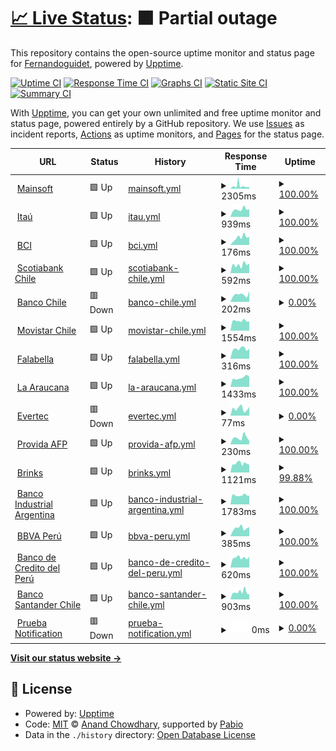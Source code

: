 # [📈 Live Status](https://Fernandoguidet.github.io/upptime): <!--live status--> **🟧 Partial outage**

This repository contains the open-source uptime monitor and status page for [Fernandoguidet](https://Fernandoguidet.github.io/upptime), powered by [Upptime](https://github.com/upptime/upptime).

[![Uptime CI](https://github.com/Fernandoguidet/upptime/workflows/Uptime%20CI/badge.svg)](https://github.com/Fernandoguidet/upptime/actions?query=workflow%3A%22Uptime+CI%22)
[![Response Time CI](https://github.com/Fernandoguidet/upptime/workflows/Response%20Time%20CI/badge.svg)](https://github.com/Fernandoguidet/upptime/actions?query=workflow%3A%22Response+Time+CI%22)
[![Graphs CI](https://github.com/Fernandoguidet/upptime/workflows/Graphs%20CI/badge.svg)](https://github.com/Fernandoguidet/upptime/actions?query=workflow%3A%22Graphs+CI%22)
[![Static Site CI](https://github.com/Fernandoguidet/upptime/workflows/Static%20Site%20CI/badge.svg)](https://github.com/Fernandoguidet/upptime/actions?query=workflow%3A%22Static+Site+CI%22)
[![Summary CI](https://github.com/Fernandoguidet/upptime/workflows/Summary%20CI/badge.svg)](https://github.com/Fernandoguidet/upptime/actions?query=workflow%3A%22Summary+CI%22)

With [Upptime](https://upptime.js.org), you can get your own unlimited and free uptime monitor and status page, powered entirely by a GitHub repository. We use [Issues](https://github.com/Fernandoguidet/upptime/issues) as incident reports, [Actions](https://github.com/Fernandoguidet/upptime/actions) as uptime monitors, and [Pages](https://Fernandoguidet.github.io/upptime) for the status page.

<!--start: status pages-->
<!-- This summary is generated by Upptime (https://github.com/upptime/upptime) -->
<!-- Do not edit this manually, your changes will be overwritten -->
<!-- prettier-ignore -->
| URL | Status | History | Response Time | Uptime |
| --- | ------ | ------- | ------------- | ------ |
| <img alt="" src="https://icons.duckduckgo.com/ip3/mainsoft.cl.ico" height="13"> [Mainsoft](https://mainsoft.cl) | 🟩 Up | [mainsoft.yml](https://github.com/FernandoGuidet/upptime/commits/HEAD/history/mainsoft.yml) | <details><summary><img alt="Response time graph" src="./graphs/mainsoft/response-time-week.png" height="20"> 2305ms</summary><br><a href="https://Fernandoguidet.github.io/upptime/history/mainsoft"><img alt="Response time 1831" src="https://img.shields.io/endpoint?url=https%3A%2F%2Fraw.githubusercontent.com%2FFernandoGuidet%2Fupptime%2FHEAD%2Fapi%2Fmainsoft%2Fresponse-time.json"></a><br><a href="https://Fernandoguidet.github.io/upptime/history/mainsoft"><img alt="24-hour response time 1353" src="https://img.shields.io/endpoint?url=https%3A%2F%2Fraw.githubusercontent.com%2FFernandoGuidet%2Fupptime%2FHEAD%2Fapi%2Fmainsoft%2Fresponse-time-day.json"></a><br><a href="https://Fernandoguidet.github.io/upptime/history/mainsoft"><img alt="7-day response time 2305" src="https://img.shields.io/endpoint?url=https%3A%2F%2Fraw.githubusercontent.com%2FFernandoGuidet%2Fupptime%2FHEAD%2Fapi%2Fmainsoft%2Fresponse-time-week.json"></a><br><a href="https://Fernandoguidet.github.io/upptime/history/mainsoft"><img alt="30-day response time 1897" src="https://img.shields.io/endpoint?url=https%3A%2F%2Fraw.githubusercontent.com%2FFernandoGuidet%2Fupptime%2FHEAD%2Fapi%2Fmainsoft%2Fresponse-time-month.json"></a><br><a href="https://Fernandoguidet.github.io/upptime/history/mainsoft"><img alt="1-year response time 1831" src="https://img.shields.io/endpoint?url=https%3A%2F%2Fraw.githubusercontent.com%2FFernandoGuidet%2Fupptime%2FHEAD%2Fapi%2Fmainsoft%2Fresponse-time-year.json"></a></details> | <details><summary><a href="https://Fernandoguidet.github.io/upptime/history/mainsoft">100.00%</a></summary><a href="https://Fernandoguidet.github.io/upptime/history/mainsoft"><img alt="All-time uptime 99.68%" src="https://img.shields.io/endpoint?url=https%3A%2F%2Fraw.githubusercontent.com%2FFernandoGuidet%2Fupptime%2FHEAD%2Fapi%2Fmainsoft%2Fuptime.json"></a><br><a href="https://Fernandoguidet.github.io/upptime/history/mainsoft"><img alt="24-hour uptime 100.00%" src="https://img.shields.io/endpoint?url=https%3A%2F%2Fraw.githubusercontent.com%2FFernandoGuidet%2Fupptime%2FHEAD%2Fapi%2Fmainsoft%2Fuptime-day.json"></a><br><a href="https://Fernandoguidet.github.io/upptime/history/mainsoft"><img alt="7-day uptime 100.00%" src="https://img.shields.io/endpoint?url=https%3A%2F%2Fraw.githubusercontent.com%2FFernandoGuidet%2Fupptime%2FHEAD%2Fapi%2Fmainsoft%2Fuptime-week.json"></a><br><a href="https://Fernandoguidet.github.io/upptime/history/mainsoft"><img alt="30-day uptime 100.00%" src="https://img.shields.io/endpoint?url=https%3A%2F%2Fraw.githubusercontent.com%2FFernandoGuidet%2Fupptime%2FHEAD%2Fapi%2Fmainsoft%2Fuptime-month.json"></a><br><a href="https://Fernandoguidet.github.io/upptime/history/mainsoft"><img alt="1-year uptime 99.68%" src="https://img.shields.io/endpoint?url=https%3A%2F%2Fraw.githubusercontent.com%2FFernandoGuidet%2Fupptime%2FHEAD%2Fapi%2Fmainsoft%2Fuptime-year.json"></a></details>
| <img alt="" src="https://icons.duckduckgo.com/ip3/banco.itau.cl.ico" height="13"> [Itaú](https://banco.itau.cl) | 🟩 Up | [itau.yml](https://github.com/FernandoGuidet/upptime/commits/HEAD/history/itau.yml) | <details><summary><img alt="Response time graph" src="./graphs/itau/response-time-week.png" height="20"> 939ms</summary><br><a href="https://Fernandoguidet.github.io/upptime/history/itau"><img alt="Response time 2054" src="https://img.shields.io/endpoint?url=https%3A%2F%2Fraw.githubusercontent.com%2FFernandoGuidet%2Fupptime%2FHEAD%2Fapi%2Fitau%2Fresponse-time.json"></a><br><a href="https://Fernandoguidet.github.io/upptime/history/itau"><img alt="24-hour response time 976" src="https://img.shields.io/endpoint?url=https%3A%2F%2Fraw.githubusercontent.com%2FFernandoGuidet%2Fupptime%2FHEAD%2Fapi%2Fitau%2Fresponse-time-day.json"></a><br><a href="https://Fernandoguidet.github.io/upptime/history/itau"><img alt="7-day response time 939" src="https://img.shields.io/endpoint?url=https%3A%2F%2Fraw.githubusercontent.com%2FFernandoGuidet%2Fupptime%2FHEAD%2Fapi%2Fitau%2Fresponse-time-week.json"></a><br><a href="https://Fernandoguidet.github.io/upptime/history/itau"><img alt="30-day response time 1651" src="https://img.shields.io/endpoint?url=https%3A%2F%2Fraw.githubusercontent.com%2FFernandoGuidet%2Fupptime%2FHEAD%2Fapi%2Fitau%2Fresponse-time-month.json"></a><br><a href="https://Fernandoguidet.github.io/upptime/history/itau"><img alt="1-year response time 2054" src="https://img.shields.io/endpoint?url=https%3A%2F%2Fraw.githubusercontent.com%2FFernandoGuidet%2Fupptime%2FHEAD%2Fapi%2Fitau%2Fresponse-time-year.json"></a></details> | <details><summary><a href="https://Fernandoguidet.github.io/upptime/history/itau">100.00%</a></summary><a href="https://Fernandoguidet.github.io/upptime/history/itau"><img alt="All-time uptime 100.00%" src="https://img.shields.io/endpoint?url=https%3A%2F%2Fraw.githubusercontent.com%2FFernandoGuidet%2Fupptime%2FHEAD%2Fapi%2Fitau%2Fuptime.json"></a><br><a href="https://Fernandoguidet.github.io/upptime/history/itau"><img alt="24-hour uptime 100.00%" src="https://img.shields.io/endpoint?url=https%3A%2F%2Fraw.githubusercontent.com%2FFernandoGuidet%2Fupptime%2FHEAD%2Fapi%2Fitau%2Fuptime-day.json"></a><br><a href="https://Fernandoguidet.github.io/upptime/history/itau"><img alt="7-day uptime 100.00%" src="https://img.shields.io/endpoint?url=https%3A%2F%2Fraw.githubusercontent.com%2FFernandoGuidet%2Fupptime%2FHEAD%2Fapi%2Fitau%2Fuptime-week.json"></a><br><a href="https://Fernandoguidet.github.io/upptime/history/itau"><img alt="30-day uptime 100.00%" src="https://img.shields.io/endpoint?url=https%3A%2F%2Fraw.githubusercontent.com%2FFernandoGuidet%2Fupptime%2FHEAD%2Fapi%2Fitau%2Fuptime-month.json"></a><br><a href="https://Fernandoguidet.github.io/upptime/history/itau"><img alt="1-year uptime 100.00%" src="https://img.shields.io/endpoint?url=https%3A%2F%2Fraw.githubusercontent.com%2FFernandoGuidet%2Fupptime%2FHEAD%2Fapi%2Fitau%2Fuptime-year.json"></a></details>
| <img alt="" src="https://icons.duckduckgo.com/ip3/www.bci.cl.ico" height="13"> [BCI](https://www.bci.cl) | 🟩 Up | [bci.yml](https://github.com/FernandoGuidet/upptime/commits/HEAD/history/bci.yml) | <details><summary><img alt="Response time graph" src="./graphs/bci/response-time-week.png" height="20"> 176ms</summary><br><a href="https://Fernandoguidet.github.io/upptime/history/bci"><img alt="Response time 224" src="https://img.shields.io/endpoint?url=https%3A%2F%2Fraw.githubusercontent.com%2FFernandoGuidet%2Fupptime%2FHEAD%2Fapi%2Fbci%2Fresponse-time.json"></a><br><a href="https://Fernandoguidet.github.io/upptime/history/bci"><img alt="24-hour response time 190" src="https://img.shields.io/endpoint?url=https%3A%2F%2Fraw.githubusercontent.com%2FFernandoGuidet%2Fupptime%2FHEAD%2Fapi%2Fbci%2Fresponse-time-day.json"></a><br><a href="https://Fernandoguidet.github.io/upptime/history/bci"><img alt="7-day response time 176" src="https://img.shields.io/endpoint?url=https%3A%2F%2Fraw.githubusercontent.com%2FFernandoGuidet%2Fupptime%2FHEAD%2Fapi%2Fbci%2Fresponse-time-week.json"></a><br><a href="https://Fernandoguidet.github.io/upptime/history/bci"><img alt="30-day response time 203" src="https://img.shields.io/endpoint?url=https%3A%2F%2Fraw.githubusercontent.com%2FFernandoGuidet%2Fupptime%2FHEAD%2Fapi%2Fbci%2Fresponse-time-month.json"></a><br><a href="https://Fernandoguidet.github.io/upptime/history/bci"><img alt="1-year response time 224" src="https://img.shields.io/endpoint?url=https%3A%2F%2Fraw.githubusercontent.com%2FFernandoGuidet%2Fupptime%2FHEAD%2Fapi%2Fbci%2Fresponse-time-year.json"></a></details> | <details><summary><a href="https://Fernandoguidet.github.io/upptime/history/bci">100.00%</a></summary><a href="https://Fernandoguidet.github.io/upptime/history/bci"><img alt="All-time uptime 100.00%" src="https://img.shields.io/endpoint?url=https%3A%2F%2Fraw.githubusercontent.com%2FFernandoGuidet%2Fupptime%2FHEAD%2Fapi%2Fbci%2Fuptime.json"></a><br><a href="https://Fernandoguidet.github.io/upptime/history/bci"><img alt="24-hour uptime 100.00%" src="https://img.shields.io/endpoint?url=https%3A%2F%2Fraw.githubusercontent.com%2FFernandoGuidet%2Fupptime%2FHEAD%2Fapi%2Fbci%2Fuptime-day.json"></a><br><a href="https://Fernandoguidet.github.io/upptime/history/bci"><img alt="7-day uptime 100.00%" src="https://img.shields.io/endpoint?url=https%3A%2F%2Fraw.githubusercontent.com%2FFernandoGuidet%2Fupptime%2FHEAD%2Fapi%2Fbci%2Fuptime-week.json"></a><br><a href="https://Fernandoguidet.github.io/upptime/history/bci"><img alt="30-day uptime 100.00%" src="https://img.shields.io/endpoint?url=https%3A%2F%2Fraw.githubusercontent.com%2FFernandoGuidet%2Fupptime%2FHEAD%2Fapi%2Fbci%2Fuptime-month.json"></a><br><a href="https://Fernandoguidet.github.io/upptime/history/bci"><img alt="1-year uptime 100.00%" src="https://img.shields.io/endpoint?url=https%3A%2F%2Fraw.githubusercontent.com%2FFernandoGuidet%2Fupptime%2FHEAD%2Fapi%2Fbci%2Fuptime-year.json"></a></details>
| <img alt="" src="https://icons.duckduckgo.com/ip3/www.scotiabankchile.cl.ico" height="13"> [Scotiabank Chile](https://www.scotiabankchile.cl) | 🟩 Up | [scotiabank-chile.yml](https://github.com/FernandoGuidet/upptime/commits/HEAD/history/scotiabank-chile.yml) | <details><summary><img alt="Response time graph" src="./graphs/scotiabank-chile/response-time-week.png" height="20"> 592ms</summary><br><a href="https://Fernandoguidet.github.io/upptime/history/scotiabank-chile"><img alt="Response time 804" src="https://img.shields.io/endpoint?url=https%3A%2F%2Fraw.githubusercontent.com%2FFernandoGuidet%2Fupptime%2FHEAD%2Fapi%2Fscotiabank-chile%2Fresponse-time.json"></a><br><a href="https://Fernandoguidet.github.io/upptime/history/scotiabank-chile"><img alt="24-hour response time 683" src="https://img.shields.io/endpoint?url=https%3A%2F%2Fraw.githubusercontent.com%2FFernandoGuidet%2Fupptime%2FHEAD%2Fapi%2Fscotiabank-chile%2Fresponse-time-day.json"></a><br><a href="https://Fernandoguidet.github.io/upptime/history/scotiabank-chile"><img alt="7-day response time 592" src="https://img.shields.io/endpoint?url=https%3A%2F%2Fraw.githubusercontent.com%2FFernandoGuidet%2Fupptime%2FHEAD%2Fapi%2Fscotiabank-chile%2Fresponse-time-week.json"></a><br><a href="https://Fernandoguidet.github.io/upptime/history/scotiabank-chile"><img alt="30-day response time 731" src="https://img.shields.io/endpoint?url=https%3A%2F%2Fraw.githubusercontent.com%2FFernandoGuidet%2Fupptime%2FHEAD%2Fapi%2Fscotiabank-chile%2Fresponse-time-month.json"></a><br><a href="https://Fernandoguidet.github.io/upptime/history/scotiabank-chile"><img alt="1-year response time 804" src="https://img.shields.io/endpoint?url=https%3A%2F%2Fraw.githubusercontent.com%2FFernandoGuidet%2Fupptime%2FHEAD%2Fapi%2Fscotiabank-chile%2Fresponse-time-year.json"></a></details> | <details><summary><a href="https://Fernandoguidet.github.io/upptime/history/scotiabank-chile">100.00%</a></summary><a href="https://Fernandoguidet.github.io/upptime/history/scotiabank-chile"><img alt="All-time uptime 100.00%" src="https://img.shields.io/endpoint?url=https%3A%2F%2Fraw.githubusercontent.com%2FFernandoGuidet%2Fupptime%2FHEAD%2Fapi%2Fscotiabank-chile%2Fuptime.json"></a><br><a href="https://Fernandoguidet.github.io/upptime/history/scotiabank-chile"><img alt="24-hour uptime 100.00%" src="https://img.shields.io/endpoint?url=https%3A%2F%2Fraw.githubusercontent.com%2FFernandoGuidet%2Fupptime%2FHEAD%2Fapi%2Fscotiabank-chile%2Fuptime-day.json"></a><br><a href="https://Fernandoguidet.github.io/upptime/history/scotiabank-chile"><img alt="7-day uptime 100.00%" src="https://img.shields.io/endpoint?url=https%3A%2F%2Fraw.githubusercontent.com%2FFernandoGuidet%2Fupptime%2FHEAD%2Fapi%2Fscotiabank-chile%2Fuptime-week.json"></a><br><a href="https://Fernandoguidet.github.io/upptime/history/scotiabank-chile"><img alt="30-day uptime 100.00%" src="https://img.shields.io/endpoint?url=https%3A%2F%2Fraw.githubusercontent.com%2FFernandoGuidet%2Fupptime%2FHEAD%2Fapi%2Fscotiabank-chile%2Fuptime-month.json"></a><br><a href="https://Fernandoguidet.github.io/upptime/history/scotiabank-chile"><img alt="1-year uptime 100.00%" src="https://img.shields.io/endpoint?url=https%3A%2F%2Fraw.githubusercontent.com%2FFernandoGuidet%2Fupptime%2FHEAD%2Fapi%2Fscotiabank-chile%2Fuptime-year.json"></a></details>
| <img alt="" src="https://icons.duckduckgo.com/ip3/portales.bancochile.cl.ico" height="13"> [Banco Chile](https://portales.bancochile.cl) | 🟥 Down | [banco-chile.yml](https://github.com/FernandoGuidet/upptime/commits/HEAD/history/banco-chile.yml) | <details><summary><img alt="Response time graph" src="./graphs/banco-chile/response-time-week.png" height="20"> 202ms</summary><br><a href="https://Fernandoguidet.github.io/upptime/history/banco-chile"><img alt="Response time 176" src="https://img.shields.io/endpoint?url=https%3A%2F%2Fraw.githubusercontent.com%2FFernandoGuidet%2Fupptime%2FHEAD%2Fapi%2Fbanco-chile%2Fresponse-time.json"></a><br><a href="https://Fernandoguidet.github.io/upptime/history/banco-chile"><img alt="24-hour response time 301" src="https://img.shields.io/endpoint?url=https%3A%2F%2Fraw.githubusercontent.com%2FFernandoGuidet%2Fupptime%2FHEAD%2Fapi%2Fbanco-chile%2Fresponse-time-day.json"></a><br><a href="https://Fernandoguidet.github.io/upptime/history/banco-chile"><img alt="7-day response time 202" src="https://img.shields.io/endpoint?url=https%3A%2F%2Fraw.githubusercontent.com%2FFernandoGuidet%2Fupptime%2FHEAD%2Fapi%2Fbanco-chile%2Fresponse-time-week.json"></a><br><a href="https://Fernandoguidet.github.io/upptime/history/banco-chile"><img alt="30-day response time 203" src="https://img.shields.io/endpoint?url=https%3A%2F%2Fraw.githubusercontent.com%2FFernandoGuidet%2Fupptime%2FHEAD%2Fapi%2Fbanco-chile%2Fresponse-time-month.json"></a><br><a href="https://Fernandoguidet.github.io/upptime/history/banco-chile"><img alt="1-year response time 176" src="https://img.shields.io/endpoint?url=https%3A%2F%2Fraw.githubusercontent.com%2FFernandoGuidet%2Fupptime%2FHEAD%2Fapi%2Fbanco-chile%2Fresponse-time-year.json"></a></details> | <details><summary><a href="https://Fernandoguidet.github.io/upptime/history/banco-chile">0.00%</a></summary><a href="https://Fernandoguidet.github.io/upptime/history/banco-chile"><img alt="All-time uptime 0.00%" src="https://img.shields.io/endpoint?url=https%3A%2F%2Fraw.githubusercontent.com%2FFernandoGuidet%2Fupptime%2FHEAD%2Fapi%2Fbanco-chile%2Fuptime.json"></a><br><a href="https://Fernandoguidet.github.io/upptime/history/banco-chile"><img alt="24-hour uptime 0.00%" src="https://img.shields.io/endpoint?url=https%3A%2F%2Fraw.githubusercontent.com%2FFernandoGuidet%2Fupptime%2FHEAD%2Fapi%2Fbanco-chile%2Fuptime-day.json"></a><br><a href="https://Fernandoguidet.github.io/upptime/history/banco-chile"><img alt="7-day uptime 0.00%" src="https://img.shields.io/endpoint?url=https%3A%2F%2Fraw.githubusercontent.com%2FFernandoGuidet%2Fupptime%2FHEAD%2Fapi%2Fbanco-chile%2Fuptime-week.json"></a><br><a href="https://Fernandoguidet.github.io/upptime/history/banco-chile"><img alt="30-day uptime 0.00%" src="https://img.shields.io/endpoint?url=https%3A%2F%2Fraw.githubusercontent.com%2FFernandoGuidet%2Fupptime%2FHEAD%2Fapi%2Fbanco-chile%2Fuptime-month.json"></a><br><a href="https://Fernandoguidet.github.io/upptime/history/banco-chile"><img alt="1-year uptime 0.00%" src="https://img.shields.io/endpoint?url=https%3A%2F%2Fraw.githubusercontent.com%2FFernandoGuidet%2Fupptime%2FHEAD%2Fapi%2Fbanco-chile%2Fuptime-year.json"></a></details>
| <img alt="" src="https://icons.duckduckgo.com/ip3/ww2.movistar.cl.ico" height="13"> [Movistar Chile](https://ww2.movistar.cl) | 🟩 Up | [movistar-chile.yml](https://github.com/FernandoGuidet/upptime/commits/HEAD/history/movistar-chile.yml) | <details><summary><img alt="Response time graph" src="./graphs/movistar-chile/response-time-week.png" height="20"> 1554ms</summary><br><a href="https://Fernandoguidet.github.io/upptime/history/movistar-chile"><img alt="Response time 1792" src="https://img.shields.io/endpoint?url=https%3A%2F%2Fraw.githubusercontent.com%2FFernandoGuidet%2Fupptime%2FHEAD%2Fapi%2Fmovistar-chile%2Fresponse-time.json"></a><br><a href="https://Fernandoguidet.github.io/upptime/history/movistar-chile"><img alt="24-hour response time 1465" src="https://img.shields.io/endpoint?url=https%3A%2F%2Fraw.githubusercontent.com%2FFernandoGuidet%2Fupptime%2FHEAD%2Fapi%2Fmovistar-chile%2Fresponse-time-day.json"></a><br><a href="https://Fernandoguidet.github.io/upptime/history/movistar-chile"><img alt="7-day response time 1554" src="https://img.shields.io/endpoint?url=https%3A%2F%2Fraw.githubusercontent.com%2FFernandoGuidet%2Fupptime%2FHEAD%2Fapi%2Fmovistar-chile%2Fresponse-time-week.json"></a><br><a href="https://Fernandoguidet.github.io/upptime/history/movistar-chile"><img alt="30-day response time 1824" src="https://img.shields.io/endpoint?url=https%3A%2F%2Fraw.githubusercontent.com%2FFernandoGuidet%2Fupptime%2FHEAD%2Fapi%2Fmovistar-chile%2Fresponse-time-month.json"></a><br><a href="https://Fernandoguidet.github.io/upptime/history/movistar-chile"><img alt="1-year response time 1792" src="https://img.shields.io/endpoint?url=https%3A%2F%2Fraw.githubusercontent.com%2FFernandoGuidet%2Fupptime%2FHEAD%2Fapi%2Fmovistar-chile%2Fresponse-time-year.json"></a></details> | <details><summary><a href="https://Fernandoguidet.github.io/upptime/history/movistar-chile">100.00%</a></summary><a href="https://Fernandoguidet.github.io/upptime/history/movistar-chile"><img alt="All-time uptime 100.00%" src="https://img.shields.io/endpoint?url=https%3A%2F%2Fraw.githubusercontent.com%2FFernandoGuidet%2Fupptime%2FHEAD%2Fapi%2Fmovistar-chile%2Fuptime.json"></a><br><a href="https://Fernandoguidet.github.io/upptime/history/movistar-chile"><img alt="24-hour uptime 100.00%" src="https://img.shields.io/endpoint?url=https%3A%2F%2Fraw.githubusercontent.com%2FFernandoGuidet%2Fupptime%2FHEAD%2Fapi%2Fmovistar-chile%2Fuptime-day.json"></a><br><a href="https://Fernandoguidet.github.io/upptime/history/movistar-chile"><img alt="7-day uptime 100.00%" src="https://img.shields.io/endpoint?url=https%3A%2F%2Fraw.githubusercontent.com%2FFernandoGuidet%2Fupptime%2FHEAD%2Fapi%2Fmovistar-chile%2Fuptime-week.json"></a><br><a href="https://Fernandoguidet.github.io/upptime/history/movistar-chile"><img alt="30-day uptime 100.00%" src="https://img.shields.io/endpoint?url=https%3A%2F%2Fraw.githubusercontent.com%2FFernandoGuidet%2Fupptime%2FHEAD%2Fapi%2Fmovistar-chile%2Fuptime-month.json"></a><br><a href="https://Fernandoguidet.github.io/upptime/history/movistar-chile"><img alt="1-year uptime 100.00%" src="https://img.shields.io/endpoint?url=https%3A%2F%2Fraw.githubusercontent.com%2FFernandoGuidet%2Fupptime%2FHEAD%2Fapi%2Fmovistar-chile%2Fuptime-year.json"></a></details>
| <img alt="" src="https://icons.duckduckgo.com/ip3/tienda.falabella.com.ico" height="13"> [Falabella](https://tienda.falabella.com) | 🟩 Up | [falabella.yml](https://github.com/FernandoGuidet/upptime/commits/HEAD/history/falabella.yml) | <details><summary><img alt="Response time graph" src="./graphs/falabella/response-time-week.png" height="20"> 316ms</summary><br><a href="https://Fernandoguidet.github.io/upptime/history/falabella"><img alt="Response time 652" src="https://img.shields.io/endpoint?url=https%3A%2F%2Fraw.githubusercontent.com%2FFernandoGuidet%2Fupptime%2FHEAD%2Fapi%2Ffalabella%2Fresponse-time.json"></a><br><a href="https://Fernandoguidet.github.io/upptime/history/falabella"><img alt="24-hour response time 321" src="https://img.shields.io/endpoint?url=https%3A%2F%2Fraw.githubusercontent.com%2FFernandoGuidet%2Fupptime%2FHEAD%2Fapi%2Ffalabella%2Fresponse-time-day.json"></a><br><a href="https://Fernandoguidet.github.io/upptime/history/falabella"><img alt="7-day response time 316" src="https://img.shields.io/endpoint?url=https%3A%2F%2Fraw.githubusercontent.com%2FFernandoGuidet%2Fupptime%2FHEAD%2Fapi%2Ffalabella%2Fresponse-time-week.json"></a><br><a href="https://Fernandoguidet.github.io/upptime/history/falabella"><img alt="30-day response time 305" src="https://img.shields.io/endpoint?url=https%3A%2F%2Fraw.githubusercontent.com%2FFernandoGuidet%2Fupptime%2FHEAD%2Fapi%2Ffalabella%2Fresponse-time-month.json"></a><br><a href="https://Fernandoguidet.github.io/upptime/history/falabella"><img alt="1-year response time 652" src="https://img.shields.io/endpoint?url=https%3A%2F%2Fraw.githubusercontent.com%2FFernandoGuidet%2Fupptime%2FHEAD%2Fapi%2Ffalabella%2Fresponse-time-year.json"></a></details> | <details><summary><a href="https://Fernandoguidet.github.io/upptime/history/falabella">100.00%</a></summary><a href="https://Fernandoguidet.github.io/upptime/history/falabella"><img alt="All-time uptime 100.00%" src="https://img.shields.io/endpoint?url=https%3A%2F%2Fraw.githubusercontent.com%2FFernandoGuidet%2Fupptime%2FHEAD%2Fapi%2Ffalabella%2Fuptime.json"></a><br><a href="https://Fernandoguidet.github.io/upptime/history/falabella"><img alt="24-hour uptime 100.00%" src="https://img.shields.io/endpoint?url=https%3A%2F%2Fraw.githubusercontent.com%2FFernandoGuidet%2Fupptime%2FHEAD%2Fapi%2Ffalabella%2Fuptime-day.json"></a><br><a href="https://Fernandoguidet.github.io/upptime/history/falabella"><img alt="7-day uptime 100.00%" src="https://img.shields.io/endpoint?url=https%3A%2F%2Fraw.githubusercontent.com%2FFernandoGuidet%2Fupptime%2FHEAD%2Fapi%2Ffalabella%2Fuptime-week.json"></a><br><a href="https://Fernandoguidet.github.io/upptime/history/falabella"><img alt="30-day uptime 100.00%" src="https://img.shields.io/endpoint?url=https%3A%2F%2Fraw.githubusercontent.com%2FFernandoGuidet%2Fupptime%2FHEAD%2Fapi%2Ffalabella%2Fuptime-month.json"></a><br><a href="https://Fernandoguidet.github.io/upptime/history/falabella"><img alt="1-year uptime 100.00%" src="https://img.shields.io/endpoint?url=https%3A%2F%2Fraw.githubusercontent.com%2FFernandoGuidet%2Fupptime%2FHEAD%2Fapi%2Ffalabella%2Fuptime-year.json"></a></details>
| <img alt="" src="https://icons.duckduckgo.com/ip3/www.laaraucana.cl.ico" height="13"> [La Araucana](https://www.laaraucana.cl) | 🟩 Up | [la-araucana.yml](https://github.com/FernandoGuidet/upptime/commits/HEAD/history/la-araucana.yml) | <details><summary><img alt="Response time graph" src="./graphs/la-araucana/response-time-week.png" height="20"> 1433ms</summary><br><a href="https://Fernandoguidet.github.io/upptime/history/la-araucana"><img alt="Response time 1502" src="https://img.shields.io/endpoint?url=https%3A%2F%2Fraw.githubusercontent.com%2FFernandoGuidet%2Fupptime%2FHEAD%2Fapi%2Fla-araucana%2Fresponse-time.json"></a><br><a href="https://Fernandoguidet.github.io/upptime/history/la-araucana"><img alt="24-hour response time 1564" src="https://img.shields.io/endpoint?url=https%3A%2F%2Fraw.githubusercontent.com%2FFernandoGuidet%2Fupptime%2FHEAD%2Fapi%2Fla-araucana%2Fresponse-time-day.json"></a><br><a href="https://Fernandoguidet.github.io/upptime/history/la-araucana"><img alt="7-day response time 1433" src="https://img.shields.io/endpoint?url=https%3A%2F%2Fraw.githubusercontent.com%2FFernandoGuidet%2Fupptime%2FHEAD%2Fapi%2Fla-araucana%2Fresponse-time-week.json"></a><br><a href="https://Fernandoguidet.github.io/upptime/history/la-araucana"><img alt="30-day response time 1397" src="https://img.shields.io/endpoint?url=https%3A%2F%2Fraw.githubusercontent.com%2FFernandoGuidet%2Fupptime%2FHEAD%2Fapi%2Fla-araucana%2Fresponse-time-month.json"></a><br><a href="https://Fernandoguidet.github.io/upptime/history/la-araucana"><img alt="1-year response time 1502" src="https://img.shields.io/endpoint?url=https%3A%2F%2Fraw.githubusercontent.com%2FFernandoGuidet%2Fupptime%2FHEAD%2Fapi%2Fla-araucana%2Fresponse-time-year.json"></a></details> | <details><summary><a href="https://Fernandoguidet.github.io/upptime/history/la-araucana">100.00%</a></summary><a href="https://Fernandoguidet.github.io/upptime/history/la-araucana"><img alt="All-time uptime 99.96%" src="https://img.shields.io/endpoint?url=https%3A%2F%2Fraw.githubusercontent.com%2FFernandoGuidet%2Fupptime%2FHEAD%2Fapi%2Fla-araucana%2Fuptime.json"></a><br><a href="https://Fernandoguidet.github.io/upptime/history/la-araucana"><img alt="24-hour uptime 100.00%" src="https://img.shields.io/endpoint?url=https%3A%2F%2Fraw.githubusercontent.com%2FFernandoGuidet%2Fupptime%2FHEAD%2Fapi%2Fla-araucana%2Fuptime-day.json"></a><br><a href="https://Fernandoguidet.github.io/upptime/history/la-araucana"><img alt="7-day uptime 100.00%" src="https://img.shields.io/endpoint?url=https%3A%2F%2Fraw.githubusercontent.com%2FFernandoGuidet%2Fupptime%2FHEAD%2Fapi%2Fla-araucana%2Fuptime-week.json"></a><br><a href="https://Fernandoguidet.github.io/upptime/history/la-araucana"><img alt="30-day uptime 99.92%" src="https://img.shields.io/endpoint?url=https%3A%2F%2Fraw.githubusercontent.com%2FFernandoGuidet%2Fupptime%2FHEAD%2Fapi%2Fla-araucana%2Fuptime-month.json"></a><br><a href="https://Fernandoguidet.github.io/upptime/history/la-araucana"><img alt="1-year uptime 99.96%" src="https://img.shields.io/endpoint?url=https%3A%2F%2Fraw.githubusercontent.com%2FFernandoGuidet%2Fupptime%2FHEAD%2Fapi%2Fla-araucana%2Fuptime-year.json"></a></details>
| <img alt="" src="https://icons.duckduckgo.com/ip3/www.evertecinc.com.ico" height="13"> [Evertec](https://www.evertecinc.com) | 🟥 Down | [evertec.yml](https://github.com/FernandoGuidet/upptime/commits/HEAD/history/evertec.yml) | <details><summary><img alt="Response time graph" src="./graphs/evertec/response-time-week.png" height="20"> 77ms</summary><br><a href="https://Fernandoguidet.github.io/upptime/history/evertec"><img alt="Response time 2084" src="https://img.shields.io/endpoint?url=https%3A%2F%2Fraw.githubusercontent.com%2FFernandoGuidet%2Fupptime%2FHEAD%2Fapi%2Fevertec%2Fresponse-time.json"></a><br><a href="https://Fernandoguidet.github.io/upptime/history/evertec"><img alt="24-hour response time 97" src="https://img.shields.io/endpoint?url=https%3A%2F%2Fraw.githubusercontent.com%2FFernandoGuidet%2Fupptime%2FHEAD%2Fapi%2Fevertec%2Fresponse-time-day.json"></a><br><a href="https://Fernandoguidet.github.io/upptime/history/evertec"><img alt="7-day response time 77" src="https://img.shields.io/endpoint?url=https%3A%2F%2Fraw.githubusercontent.com%2FFernandoGuidet%2Fupptime%2FHEAD%2Fapi%2Fevertec%2Fresponse-time-week.json"></a><br><a href="https://Fernandoguidet.github.io/upptime/history/evertec"><img alt="30-day response time 134" src="https://img.shields.io/endpoint?url=https%3A%2F%2Fraw.githubusercontent.com%2FFernandoGuidet%2Fupptime%2FHEAD%2Fapi%2Fevertec%2Fresponse-time-month.json"></a><br><a href="https://Fernandoguidet.github.io/upptime/history/evertec"><img alt="1-year response time 2084" src="https://img.shields.io/endpoint?url=https%3A%2F%2Fraw.githubusercontent.com%2FFernandoGuidet%2Fupptime%2FHEAD%2Fapi%2Fevertec%2Fresponse-time-year.json"></a></details> | <details><summary><a href="https://Fernandoguidet.github.io/upptime/history/evertec">0.00%</a></summary><a href="https://Fernandoguidet.github.io/upptime/history/evertec"><img alt="All-time uptime 40.83%" src="https://img.shields.io/endpoint?url=https%3A%2F%2Fraw.githubusercontent.com%2FFernandoGuidet%2Fupptime%2FHEAD%2Fapi%2Fevertec%2Fuptime.json"></a><br><a href="https://Fernandoguidet.github.io/upptime/history/evertec"><img alt="24-hour uptime 0.00%" src="https://img.shields.io/endpoint?url=https%3A%2F%2Fraw.githubusercontent.com%2FFernandoGuidet%2Fupptime%2FHEAD%2Fapi%2Fevertec%2Fuptime-day.json"></a><br><a href="https://Fernandoguidet.github.io/upptime/history/evertec"><img alt="7-day uptime 0.00%" src="https://img.shields.io/endpoint?url=https%3A%2F%2Fraw.githubusercontent.com%2FFernandoGuidet%2Fupptime%2FHEAD%2Fapi%2Fevertec%2Fuptime-week.json"></a><br><a href="https://Fernandoguidet.github.io/upptime/history/evertec"><img alt="30-day uptime 0.00%" src="https://img.shields.io/endpoint?url=https%3A%2F%2Fraw.githubusercontent.com%2FFernandoGuidet%2Fupptime%2FHEAD%2Fapi%2Fevertec%2Fuptime-month.json"></a><br><a href="https://Fernandoguidet.github.io/upptime/history/evertec"><img alt="1-year uptime 40.83%" src="https://img.shields.io/endpoint?url=https%3A%2F%2Fraw.githubusercontent.com%2FFernandoGuidet%2Fupptime%2FHEAD%2Fapi%2Fevertec%2Fuptime-year.json"></a></details>
| <img alt="" src="https://icons.duckduckgo.com/ip3/www.provida.cl.ico" height="13"> [Provida AFP](https://www.provida.cl) | 🟩 Up | [provida-afp.yml](https://github.com/FernandoGuidet/upptime/commits/HEAD/history/provida-afp.yml) | <details><summary><img alt="Response time graph" src="./graphs/provida-afp/response-time-week.png" height="20"> 230ms</summary><br><a href="https://Fernandoguidet.github.io/upptime/history/provida-afp"><img alt="Response time 274" src="https://img.shields.io/endpoint?url=https%3A%2F%2Fraw.githubusercontent.com%2FFernandoGuidet%2Fupptime%2FHEAD%2Fapi%2Fprovida-afp%2Fresponse-time.json"></a><br><a href="https://Fernandoguidet.github.io/upptime/history/provida-afp"><img alt="24-hour response time 123" src="https://img.shields.io/endpoint?url=https%3A%2F%2Fraw.githubusercontent.com%2FFernandoGuidet%2Fupptime%2FHEAD%2Fapi%2Fprovida-afp%2Fresponse-time-day.json"></a><br><a href="https://Fernandoguidet.github.io/upptime/history/provida-afp"><img alt="7-day response time 230" src="https://img.shields.io/endpoint?url=https%3A%2F%2Fraw.githubusercontent.com%2FFernandoGuidet%2Fupptime%2FHEAD%2Fapi%2Fprovida-afp%2Fresponse-time-week.json"></a><br><a href="https://Fernandoguidet.github.io/upptime/history/provida-afp"><img alt="30-day response time 270" src="https://img.shields.io/endpoint?url=https%3A%2F%2Fraw.githubusercontent.com%2FFernandoGuidet%2Fupptime%2FHEAD%2Fapi%2Fprovida-afp%2Fresponse-time-month.json"></a><br><a href="https://Fernandoguidet.github.io/upptime/history/provida-afp"><img alt="1-year response time 274" src="https://img.shields.io/endpoint?url=https%3A%2F%2Fraw.githubusercontent.com%2FFernandoGuidet%2Fupptime%2FHEAD%2Fapi%2Fprovida-afp%2Fresponse-time-year.json"></a></details> | <details><summary><a href="https://Fernandoguidet.github.io/upptime/history/provida-afp">100.00%</a></summary><a href="https://Fernandoguidet.github.io/upptime/history/provida-afp"><img alt="All-time uptime 100.00%" src="https://img.shields.io/endpoint?url=https%3A%2F%2Fraw.githubusercontent.com%2FFernandoGuidet%2Fupptime%2FHEAD%2Fapi%2Fprovida-afp%2Fuptime.json"></a><br><a href="https://Fernandoguidet.github.io/upptime/history/provida-afp"><img alt="24-hour uptime 100.00%" src="https://img.shields.io/endpoint?url=https%3A%2F%2Fraw.githubusercontent.com%2FFernandoGuidet%2Fupptime%2FHEAD%2Fapi%2Fprovida-afp%2Fuptime-day.json"></a><br><a href="https://Fernandoguidet.github.io/upptime/history/provida-afp"><img alt="7-day uptime 100.00%" src="https://img.shields.io/endpoint?url=https%3A%2F%2Fraw.githubusercontent.com%2FFernandoGuidet%2Fupptime%2FHEAD%2Fapi%2Fprovida-afp%2Fuptime-week.json"></a><br><a href="https://Fernandoguidet.github.io/upptime/history/provida-afp"><img alt="30-day uptime 100.00%" src="https://img.shields.io/endpoint?url=https%3A%2F%2Fraw.githubusercontent.com%2FFernandoGuidet%2Fupptime%2FHEAD%2Fapi%2Fprovida-afp%2Fuptime-month.json"></a><br><a href="https://Fernandoguidet.github.io/upptime/history/provida-afp"><img alt="1-year uptime 100.00%" src="https://img.shields.io/endpoint?url=https%3A%2F%2Fraw.githubusercontent.com%2FFernandoGuidet%2Fupptime%2FHEAD%2Fapi%2Fprovida-afp%2Fuptime-year.json"></a></details>
| <img alt="" src="https://icons.duckduckgo.com/ip3/www.brinks.com.ico" height="13"> [Brinks](https://www.brinks.com) | 🟩 Up | [brinks.yml](https://github.com/FernandoGuidet/upptime/commits/HEAD/history/brinks.yml) | <details><summary><img alt="Response time graph" src="./graphs/brinks/response-time-week.png" height="20"> 1121ms</summary><br><a href="https://Fernandoguidet.github.io/upptime/history/brinks"><img alt="Response time 1172" src="https://img.shields.io/endpoint?url=https%3A%2F%2Fraw.githubusercontent.com%2FFernandoGuidet%2Fupptime%2FHEAD%2Fapi%2Fbrinks%2Fresponse-time.json"></a><br><a href="https://Fernandoguidet.github.io/upptime/history/brinks"><img alt="24-hour response time 1011" src="https://img.shields.io/endpoint?url=https%3A%2F%2Fraw.githubusercontent.com%2FFernandoGuidet%2Fupptime%2FHEAD%2Fapi%2Fbrinks%2Fresponse-time-day.json"></a><br><a href="https://Fernandoguidet.github.io/upptime/history/brinks"><img alt="7-day response time 1121" src="https://img.shields.io/endpoint?url=https%3A%2F%2Fraw.githubusercontent.com%2FFernandoGuidet%2Fupptime%2FHEAD%2Fapi%2Fbrinks%2Fresponse-time-week.json"></a><br><a href="https://Fernandoguidet.github.io/upptime/history/brinks"><img alt="30-day response time 1261" src="https://img.shields.io/endpoint?url=https%3A%2F%2Fraw.githubusercontent.com%2FFernandoGuidet%2Fupptime%2FHEAD%2Fapi%2Fbrinks%2Fresponse-time-month.json"></a><br><a href="https://Fernandoguidet.github.io/upptime/history/brinks"><img alt="1-year response time 1172" src="https://img.shields.io/endpoint?url=https%3A%2F%2Fraw.githubusercontent.com%2FFernandoGuidet%2Fupptime%2FHEAD%2Fapi%2Fbrinks%2Fresponse-time-year.json"></a></details> | <details><summary><a href="https://Fernandoguidet.github.io/upptime/history/brinks">99.88%</a></summary><a href="https://Fernandoguidet.github.io/upptime/history/brinks"><img alt="All-time uptime 99.51%" src="https://img.shields.io/endpoint?url=https%3A%2F%2Fraw.githubusercontent.com%2FFernandoGuidet%2Fupptime%2FHEAD%2Fapi%2Fbrinks%2Fuptime.json"></a><br><a href="https://Fernandoguidet.github.io/upptime/history/brinks"><img alt="24-hour uptime 99.19%" src="https://img.shields.io/endpoint?url=https%3A%2F%2Fraw.githubusercontent.com%2FFernandoGuidet%2Fupptime%2FHEAD%2Fapi%2Fbrinks%2Fuptime-day.json"></a><br><a href="https://Fernandoguidet.github.io/upptime/history/brinks"><img alt="7-day uptime 99.88%" src="https://img.shields.io/endpoint?url=https%3A%2F%2Fraw.githubusercontent.com%2FFernandoGuidet%2Fupptime%2FHEAD%2Fapi%2Fbrinks%2Fuptime-week.json"></a><br><a href="https://Fernandoguidet.github.io/upptime/history/brinks"><img alt="30-day uptime 98.89%" src="https://img.shields.io/endpoint?url=https%3A%2F%2Fraw.githubusercontent.com%2FFernandoGuidet%2Fupptime%2FHEAD%2Fapi%2Fbrinks%2Fuptime-month.json"></a><br><a href="https://Fernandoguidet.github.io/upptime/history/brinks"><img alt="1-year uptime 99.51%" src="https://img.shields.io/endpoint?url=https%3A%2F%2Fraw.githubusercontent.com%2FFernandoGuidet%2Fupptime%2FHEAD%2Fapi%2Fbrinks%2Fuptime-year.json"></a></details>
| <img alt="" src="https://icons.duckduckgo.com/ip3/banco.bind.com.ar.ico" height="13"> [Banco Industrial Argentina](https://banco.bind.com.ar) | 🟩 Up | [banco-industrial-argentina.yml](https://github.com/FernandoGuidet/upptime/commits/HEAD/history/banco-industrial-argentina.yml) | <details><summary><img alt="Response time graph" src="./graphs/banco-industrial-argentina/response-time-week.png" height="20"> 1783ms</summary><br><a href="https://Fernandoguidet.github.io/upptime/history/banco-industrial-argentina"><img alt="Response time 2178" src="https://img.shields.io/endpoint?url=https%3A%2F%2Fraw.githubusercontent.com%2FFernandoGuidet%2Fupptime%2FHEAD%2Fapi%2Fbanco-industrial-argentina%2Fresponse-time.json"></a><br><a href="https://Fernandoguidet.github.io/upptime/history/banco-industrial-argentina"><img alt="24-hour response time 1693" src="https://img.shields.io/endpoint?url=https%3A%2F%2Fraw.githubusercontent.com%2FFernandoGuidet%2Fupptime%2FHEAD%2Fapi%2Fbanco-industrial-argentina%2Fresponse-time-day.json"></a><br><a href="https://Fernandoguidet.github.io/upptime/history/banco-industrial-argentina"><img alt="7-day response time 1783" src="https://img.shields.io/endpoint?url=https%3A%2F%2Fraw.githubusercontent.com%2FFernandoGuidet%2Fupptime%2FHEAD%2Fapi%2Fbanco-industrial-argentina%2Fresponse-time-week.json"></a><br><a href="https://Fernandoguidet.github.io/upptime/history/banco-industrial-argentina"><img alt="30-day response time 2100" src="https://img.shields.io/endpoint?url=https%3A%2F%2Fraw.githubusercontent.com%2FFernandoGuidet%2Fupptime%2FHEAD%2Fapi%2Fbanco-industrial-argentina%2Fresponse-time-month.json"></a><br><a href="https://Fernandoguidet.github.io/upptime/history/banco-industrial-argentina"><img alt="1-year response time 2178" src="https://img.shields.io/endpoint?url=https%3A%2F%2Fraw.githubusercontent.com%2FFernandoGuidet%2Fupptime%2FHEAD%2Fapi%2Fbanco-industrial-argentina%2Fresponse-time-year.json"></a></details> | <details><summary><a href="https://Fernandoguidet.github.io/upptime/history/banco-industrial-argentina">100.00%</a></summary><a href="https://Fernandoguidet.github.io/upptime/history/banco-industrial-argentina"><img alt="All-time uptime 99.74%" src="https://img.shields.io/endpoint?url=https%3A%2F%2Fraw.githubusercontent.com%2FFernandoGuidet%2Fupptime%2FHEAD%2Fapi%2Fbanco-industrial-argentina%2Fuptime.json"></a><br><a href="https://Fernandoguidet.github.io/upptime/history/banco-industrial-argentina"><img alt="24-hour uptime 100.00%" src="https://img.shields.io/endpoint?url=https%3A%2F%2Fraw.githubusercontent.com%2FFernandoGuidet%2Fupptime%2FHEAD%2Fapi%2Fbanco-industrial-argentina%2Fuptime-day.json"></a><br><a href="https://Fernandoguidet.github.io/upptime/history/banco-industrial-argentina"><img alt="7-day uptime 100.00%" src="https://img.shields.io/endpoint?url=https%3A%2F%2Fraw.githubusercontent.com%2FFernandoGuidet%2Fupptime%2FHEAD%2Fapi%2Fbanco-industrial-argentina%2Fuptime-week.json"></a><br><a href="https://Fernandoguidet.github.io/upptime/history/banco-industrial-argentina"><img alt="30-day uptime 99.95%" src="https://img.shields.io/endpoint?url=https%3A%2F%2Fraw.githubusercontent.com%2FFernandoGuidet%2Fupptime%2FHEAD%2Fapi%2Fbanco-industrial-argentina%2Fuptime-month.json"></a><br><a href="https://Fernandoguidet.github.io/upptime/history/banco-industrial-argentina"><img alt="1-year uptime 99.74%" src="https://img.shields.io/endpoint?url=https%3A%2F%2Fraw.githubusercontent.com%2FFernandoGuidet%2Fupptime%2FHEAD%2Fapi%2Fbanco-industrial-argentina%2Fuptime-year.json"></a></details>
| <img alt="" src="https://icons.duckduckgo.com/ip3/www.bbva.pe.ico" height="13"> [BBVA Perú](https://www.bbva.pe) | 🟩 Up | [bbva-peru.yml](https://github.com/FernandoGuidet/upptime/commits/HEAD/history/bbva-peru.yml) | <details><summary><img alt="Response time graph" src="./graphs/bbva-peru/response-time-week.png" height="20"> 385ms</summary><br><a href="https://Fernandoguidet.github.io/upptime/history/bbva-peru"><img alt="Response time 566" src="https://img.shields.io/endpoint?url=https%3A%2F%2Fraw.githubusercontent.com%2FFernandoGuidet%2Fupptime%2FHEAD%2Fapi%2Fbbva-peru%2Fresponse-time.json"></a><br><a href="https://Fernandoguidet.github.io/upptime/history/bbva-peru"><img alt="24-hour response time 432" src="https://img.shields.io/endpoint?url=https%3A%2F%2Fraw.githubusercontent.com%2FFernandoGuidet%2Fupptime%2FHEAD%2Fapi%2Fbbva-peru%2Fresponse-time-day.json"></a><br><a href="https://Fernandoguidet.github.io/upptime/history/bbva-peru"><img alt="7-day response time 385" src="https://img.shields.io/endpoint?url=https%3A%2F%2Fraw.githubusercontent.com%2FFernandoGuidet%2Fupptime%2FHEAD%2Fapi%2Fbbva-peru%2Fresponse-time-week.json"></a><br><a href="https://Fernandoguidet.github.io/upptime/history/bbva-peru"><img alt="30-day response time 533" src="https://img.shields.io/endpoint?url=https%3A%2F%2Fraw.githubusercontent.com%2FFernandoGuidet%2Fupptime%2FHEAD%2Fapi%2Fbbva-peru%2Fresponse-time-month.json"></a><br><a href="https://Fernandoguidet.github.io/upptime/history/bbva-peru"><img alt="1-year response time 566" src="https://img.shields.io/endpoint?url=https%3A%2F%2Fraw.githubusercontent.com%2FFernandoGuidet%2Fupptime%2FHEAD%2Fapi%2Fbbva-peru%2Fresponse-time-year.json"></a></details> | <details><summary><a href="https://Fernandoguidet.github.io/upptime/history/bbva-peru">100.00%</a></summary><a href="https://Fernandoguidet.github.io/upptime/history/bbva-peru"><img alt="All-time uptime 100.00%" src="https://img.shields.io/endpoint?url=https%3A%2F%2Fraw.githubusercontent.com%2FFernandoGuidet%2Fupptime%2FHEAD%2Fapi%2Fbbva-peru%2Fuptime.json"></a><br><a href="https://Fernandoguidet.github.io/upptime/history/bbva-peru"><img alt="24-hour uptime 100.00%" src="https://img.shields.io/endpoint?url=https%3A%2F%2Fraw.githubusercontent.com%2FFernandoGuidet%2Fupptime%2FHEAD%2Fapi%2Fbbva-peru%2Fuptime-day.json"></a><br><a href="https://Fernandoguidet.github.io/upptime/history/bbva-peru"><img alt="7-day uptime 100.00%" src="https://img.shields.io/endpoint?url=https%3A%2F%2Fraw.githubusercontent.com%2FFernandoGuidet%2Fupptime%2FHEAD%2Fapi%2Fbbva-peru%2Fuptime-week.json"></a><br><a href="https://Fernandoguidet.github.io/upptime/history/bbva-peru"><img alt="30-day uptime 100.00%" src="https://img.shields.io/endpoint?url=https%3A%2F%2Fraw.githubusercontent.com%2FFernandoGuidet%2Fupptime%2FHEAD%2Fapi%2Fbbva-peru%2Fuptime-month.json"></a><br><a href="https://Fernandoguidet.github.io/upptime/history/bbva-peru"><img alt="1-year uptime 100.00%" src="https://img.shields.io/endpoint?url=https%3A%2F%2Fraw.githubusercontent.com%2FFernandoGuidet%2Fupptime%2FHEAD%2Fapi%2Fbbva-peru%2Fuptime-year.json"></a></details>
| <img alt="" src="https://icons.duckduckgo.com/ip3/www.viabcp.com.ico" height="13"> [Banco de Credito del Perú](https://www.viabcp.com) | 🟩 Up | [banco-de-credito-del-peru.yml](https://github.com/FernandoGuidet/upptime/commits/HEAD/history/banco-de-credito-del-peru.yml) | <details><summary><img alt="Response time graph" src="./graphs/banco-de-credito-del-peru/response-time-week.png" height="20"> 620ms</summary><br><a href="https://Fernandoguidet.github.io/upptime/history/banco-de-credito-del-peru"><img alt="Response time 783" src="https://img.shields.io/endpoint?url=https%3A%2F%2Fraw.githubusercontent.com%2FFernandoGuidet%2Fupptime%2FHEAD%2Fapi%2Fbanco-de-credito-del-peru%2Fresponse-time.json"></a><br><a href="https://Fernandoguidet.github.io/upptime/history/banco-de-credito-del-peru"><img alt="24-hour response time 669" src="https://img.shields.io/endpoint?url=https%3A%2F%2Fraw.githubusercontent.com%2FFernandoGuidet%2Fupptime%2FHEAD%2Fapi%2Fbanco-de-credito-del-peru%2Fresponse-time-day.json"></a><br><a href="https://Fernandoguidet.github.io/upptime/history/banco-de-credito-del-peru"><img alt="7-day response time 620" src="https://img.shields.io/endpoint?url=https%3A%2F%2Fraw.githubusercontent.com%2FFernandoGuidet%2Fupptime%2FHEAD%2Fapi%2Fbanco-de-credito-del-peru%2Fresponse-time-week.json"></a><br><a href="https://Fernandoguidet.github.io/upptime/history/banco-de-credito-del-peru"><img alt="30-day response time 754" src="https://img.shields.io/endpoint?url=https%3A%2F%2Fraw.githubusercontent.com%2FFernandoGuidet%2Fupptime%2FHEAD%2Fapi%2Fbanco-de-credito-del-peru%2Fresponse-time-month.json"></a><br><a href="https://Fernandoguidet.github.io/upptime/history/banco-de-credito-del-peru"><img alt="1-year response time 783" src="https://img.shields.io/endpoint?url=https%3A%2F%2Fraw.githubusercontent.com%2FFernandoGuidet%2Fupptime%2FHEAD%2Fapi%2Fbanco-de-credito-del-peru%2Fresponse-time-year.json"></a></details> | <details><summary><a href="https://Fernandoguidet.github.io/upptime/history/banco-de-credito-del-peru">100.00%</a></summary><a href="https://Fernandoguidet.github.io/upptime/history/banco-de-credito-del-peru"><img alt="All-time uptime 100.00%" src="https://img.shields.io/endpoint?url=https%3A%2F%2Fraw.githubusercontent.com%2FFernandoGuidet%2Fupptime%2FHEAD%2Fapi%2Fbanco-de-credito-del-peru%2Fuptime.json"></a><br><a href="https://Fernandoguidet.github.io/upptime/history/banco-de-credito-del-peru"><img alt="24-hour uptime 100.00%" src="https://img.shields.io/endpoint?url=https%3A%2F%2Fraw.githubusercontent.com%2FFernandoGuidet%2Fupptime%2FHEAD%2Fapi%2Fbanco-de-credito-del-peru%2Fuptime-day.json"></a><br><a href="https://Fernandoguidet.github.io/upptime/history/banco-de-credito-del-peru"><img alt="7-day uptime 100.00%" src="https://img.shields.io/endpoint?url=https%3A%2F%2Fraw.githubusercontent.com%2FFernandoGuidet%2Fupptime%2FHEAD%2Fapi%2Fbanco-de-credito-del-peru%2Fuptime-week.json"></a><br><a href="https://Fernandoguidet.github.io/upptime/history/banco-de-credito-del-peru"><img alt="30-day uptime 100.00%" src="https://img.shields.io/endpoint?url=https%3A%2F%2Fraw.githubusercontent.com%2FFernandoGuidet%2Fupptime%2FHEAD%2Fapi%2Fbanco-de-credito-del-peru%2Fuptime-month.json"></a><br><a href="https://Fernandoguidet.github.io/upptime/history/banco-de-credito-del-peru"><img alt="1-year uptime 100.00%" src="https://img.shields.io/endpoint?url=https%3A%2F%2Fraw.githubusercontent.com%2FFernandoGuidet%2Fupptime%2FHEAD%2Fapi%2Fbanco-de-credito-del-peru%2Fuptime-year.json"></a></details>
| <img alt="" src="https://icons.duckduckgo.com/ip3/banco.santander.cl.ico" height="13"> [Banco Santander Chile](https://banco.santander.cl) | 🟩 Up | [banco-santander-chile.yml](https://github.com/FernandoGuidet/upptime/commits/HEAD/history/banco-santander-chile.yml) | <details><summary><img alt="Response time graph" src="./graphs/banco-santander-chile/response-time-week.png" height="20"> 903ms</summary><br><a href="https://Fernandoguidet.github.io/upptime/history/banco-santander-chile"><img alt="Response time 889" src="https://img.shields.io/endpoint?url=https%3A%2F%2Fraw.githubusercontent.com%2FFernandoGuidet%2Fupptime%2FHEAD%2Fapi%2Fbanco-santander-chile%2Fresponse-time.json"></a><br><a href="https://Fernandoguidet.github.io/upptime/history/banco-santander-chile"><img alt="24-hour response time 624" src="https://img.shields.io/endpoint?url=https%3A%2F%2Fraw.githubusercontent.com%2FFernandoGuidet%2Fupptime%2FHEAD%2Fapi%2Fbanco-santander-chile%2Fresponse-time-day.json"></a><br><a href="https://Fernandoguidet.github.io/upptime/history/banco-santander-chile"><img alt="7-day response time 903" src="https://img.shields.io/endpoint?url=https%3A%2F%2Fraw.githubusercontent.com%2FFernandoGuidet%2Fupptime%2FHEAD%2Fapi%2Fbanco-santander-chile%2Fresponse-time-week.json"></a><br><a href="https://Fernandoguidet.github.io/upptime/history/banco-santander-chile"><img alt="30-day response time 942" src="https://img.shields.io/endpoint?url=https%3A%2F%2Fraw.githubusercontent.com%2FFernandoGuidet%2Fupptime%2FHEAD%2Fapi%2Fbanco-santander-chile%2Fresponse-time-month.json"></a><br><a href="https://Fernandoguidet.github.io/upptime/history/banco-santander-chile"><img alt="1-year response time 889" src="https://img.shields.io/endpoint?url=https%3A%2F%2Fraw.githubusercontent.com%2FFernandoGuidet%2Fupptime%2FHEAD%2Fapi%2Fbanco-santander-chile%2Fresponse-time-year.json"></a></details> | <details><summary><a href="https://Fernandoguidet.github.io/upptime/history/banco-santander-chile">100.00%</a></summary><a href="https://Fernandoguidet.github.io/upptime/history/banco-santander-chile"><img alt="All-time uptime 99.98%" src="https://img.shields.io/endpoint?url=https%3A%2F%2Fraw.githubusercontent.com%2FFernandoGuidet%2Fupptime%2FHEAD%2Fapi%2Fbanco-santander-chile%2Fuptime.json"></a><br><a href="https://Fernandoguidet.github.io/upptime/history/banco-santander-chile"><img alt="24-hour uptime 100.00%" src="https://img.shields.io/endpoint?url=https%3A%2F%2Fraw.githubusercontent.com%2FFernandoGuidet%2Fupptime%2FHEAD%2Fapi%2Fbanco-santander-chile%2Fuptime-day.json"></a><br><a href="https://Fernandoguidet.github.io/upptime/history/banco-santander-chile"><img alt="7-day uptime 100.00%" src="https://img.shields.io/endpoint?url=https%3A%2F%2Fraw.githubusercontent.com%2FFernandoGuidet%2Fupptime%2FHEAD%2Fapi%2Fbanco-santander-chile%2Fuptime-week.json"></a><br><a href="https://Fernandoguidet.github.io/upptime/history/banco-santander-chile"><img alt="30-day uptime 99.96%" src="https://img.shields.io/endpoint?url=https%3A%2F%2Fraw.githubusercontent.com%2FFernandoGuidet%2Fupptime%2FHEAD%2Fapi%2Fbanco-santander-chile%2Fuptime-month.json"></a><br><a href="https://Fernandoguidet.github.io/upptime/history/banco-santander-chile"><img alt="1-year uptime 99.98%" src="https://img.shields.io/endpoint?url=https%3A%2F%2Fraw.githubusercontent.com%2FFernandoGuidet%2Fupptime%2FHEAD%2Fapi%2Fbanco-santander-chile%2Fuptime-year.json"></a></details>
| <img alt="" src="https://icons.duckduckgo.com/ip3/prueba.cl.ico" height="13"> [Prueba Notification](https://prueba.cl) | 🟥 Down | [prueba-notification.yml](https://github.com/FernandoGuidet/upptime/commits/HEAD/history/prueba-notification.yml) | <details><summary><img alt="Response time graph" src="./graphs/prueba-notification/response-time-week.png" height="20"> 0ms</summary><br><a href="https://Fernandoguidet.github.io/upptime/history/prueba-notification"><img alt="Response time 0" src="https://img.shields.io/endpoint?url=https%3A%2F%2Fraw.githubusercontent.com%2FFernandoGuidet%2Fupptime%2FHEAD%2Fapi%2Fprueba-notification%2Fresponse-time.json"></a><br><a href="https://Fernandoguidet.github.io/upptime/history/prueba-notification"><img alt="24-hour response time 0" src="https://img.shields.io/endpoint?url=https%3A%2F%2Fraw.githubusercontent.com%2FFernandoGuidet%2Fupptime%2FHEAD%2Fapi%2Fprueba-notification%2Fresponse-time-day.json"></a><br><a href="https://Fernandoguidet.github.io/upptime/history/prueba-notification"><img alt="7-day response time 0" src="https://img.shields.io/endpoint?url=https%3A%2F%2Fraw.githubusercontent.com%2FFernandoGuidet%2Fupptime%2FHEAD%2Fapi%2Fprueba-notification%2Fresponse-time-week.json"></a><br><a href="https://Fernandoguidet.github.io/upptime/history/prueba-notification"><img alt="30-day response time 0" src="https://img.shields.io/endpoint?url=https%3A%2F%2Fraw.githubusercontent.com%2FFernandoGuidet%2Fupptime%2FHEAD%2Fapi%2Fprueba-notification%2Fresponse-time-month.json"></a><br><a href="https://Fernandoguidet.github.io/upptime/history/prueba-notification"><img alt="1-year response time 0" src="https://img.shields.io/endpoint?url=https%3A%2F%2Fraw.githubusercontent.com%2FFernandoGuidet%2Fupptime%2FHEAD%2Fapi%2Fprueba-notification%2Fresponse-time-year.json"></a></details> | <details><summary><a href="https://Fernandoguidet.github.io/upptime/history/prueba-notification">0.00%</a></summary><a href="https://Fernandoguidet.github.io/upptime/history/prueba-notification"><img alt="All-time uptime 0.00%" src="https://img.shields.io/endpoint?url=https%3A%2F%2Fraw.githubusercontent.com%2FFernandoGuidet%2Fupptime%2FHEAD%2Fapi%2Fprueba-notification%2Fuptime.json"></a><br><a href="https://Fernandoguidet.github.io/upptime/history/prueba-notification"><img alt="24-hour uptime 0.00%" src="https://img.shields.io/endpoint?url=https%3A%2F%2Fraw.githubusercontent.com%2FFernandoGuidet%2Fupptime%2FHEAD%2Fapi%2Fprueba-notification%2Fuptime-day.json"></a><br><a href="https://Fernandoguidet.github.io/upptime/history/prueba-notification"><img alt="7-day uptime 0.00%" src="https://img.shields.io/endpoint?url=https%3A%2F%2Fraw.githubusercontent.com%2FFernandoGuidet%2Fupptime%2FHEAD%2Fapi%2Fprueba-notification%2Fuptime-week.json"></a><br><a href="https://Fernandoguidet.github.io/upptime/history/prueba-notification"><img alt="30-day uptime 0.00%" src="https://img.shields.io/endpoint?url=https%3A%2F%2Fraw.githubusercontent.com%2FFernandoGuidet%2Fupptime%2FHEAD%2Fapi%2Fprueba-notification%2Fuptime-month.json"></a><br><a href="https://Fernandoguidet.github.io/upptime/history/prueba-notification"><img alt="1-year uptime 0.00%" src="https://img.shields.io/endpoint?url=https%3A%2F%2Fraw.githubusercontent.com%2FFernandoGuidet%2Fupptime%2FHEAD%2Fapi%2Fprueba-notification%2Fuptime-year.json"></a></details>

<!--end: status pages-->

[**Visit our status website →**](https://Fernandoguidet.github.io/upptime)

## 📄 License

- Powered by: [Upptime](https://github.com/upptime/upptime)
- Code: [MIT](./LICENSE) © [Anand Chowdhary](https://anandchowdhary.com), supported by [Pabio](https://pabio.com)
- Data in the `./history` directory: [Open Database License](https://opendatacommons.org/licenses/odbl/1-0/)
